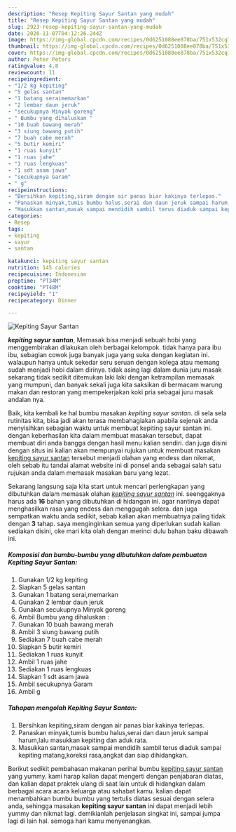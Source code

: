 ```yaml
---
description: "Resep Kepiting Sayur Santan yang mudah"
title: "Resep Kepiting Sayur Santan yang mudah"
slug: 2923-resep-kepiting-sayur-santan-yang-mudah
date: 2020-11-07T04:12:26.244Z
image: https://img-global.cpcdn.com/recipes/0d6251088ee878ba/751x532cq70/kepiting-sayur-santan-foto-resep-utama.jpg
thumbnail: https://img-global.cpcdn.com/recipes/0d6251088ee878ba/751x532cq70/kepiting-sayur-santan-foto-resep-utama.jpg
cover: https://img-global.cpcdn.com/recipes/0d6251088ee878ba/751x532cq70/kepiting-sayur-santan-foto-resep-utama.jpg
author: Peter Peters
ratingvalue: 4.8
reviewcount: 11
recipeingredient:
- "1/2 kg kepiting"
- "5 gelas santan"
- "1 batang seraimemarkan"
- "2 lembar daun jeruk"
- "secukupnya Minyak goreng"
- " Bumbu yang dihaluskan "
- "10 buah bawang merah"
- "3 siung bawang putih"
- "7 buah cabe merah"
- "5 butir kemiri"
- "1 ruas kunyit"
- "1 ruas jahe"
- "1 ruas lengkuas"
- "1 sdt asam jawa"
- "secukupnya Garam"
- " g"
recipeinstructions:
- "Bersihkan kepiting,siram dengan air panas biar kakinya terlepas."
- "Panaskan minyak,tumis bumbu halus,serai dan daun jeruk sampai harum,lalu masukkan kepiting dan aduk rata."
- "Masukkan santan,masak sampai mendidih sambil terus diaduk sampai kepiting matang,koreksi rasa,angkat dan siap dihidangkan."
categories:
- Resep
tags:
- kepiting
- sayur
- santan

katakunci: kepiting sayur santan 
nutrition: 145 calories
recipecuisine: Indonesian
preptime: "PT34M"
cooktime: "PT48M"
recipeyield: "1"
recipecategory: Dinner

---
```



![Kepiting Sayur Santan](https://img-global.cpcdn.com/recipes/0d6251088ee878ba/751x532cq70/kepiting-sayur-santan-foto-resep-utama.jpg)

<b><i>kepiting sayur santan</i></b>, Memasak bisa menjadi sebuah hobi yang menggembirakan dilakukan oleh berbagai kelompok. tidak hanya para ibu ibu, sebagian cowok juga banyak juga yang suka dengan kegiatan ini. walaupun hanya untuk sekedar seru seruan dengan kolega atau memang sudah menjadi hobi dalam dirinya. tidak asing lagi dalam dunia juru masak sekarang tidak sedikit ditemukan laki laki dengan ketrampilan memasak yang mumpuni, dan banyak sekali juga kita saksikan di bermacam warung makan dan restoran yang mempekerjakan koki pria sebagai juru masak andalan nya.



Baik, kita kembali ke hal bumbu masakan <i>kepiting sayur santan</i>. di sela sela rutinitas kita, bisa jadi akan terasa membahagiakan apabila sejenak anda menyisihkan sebagian waktu untuk membuat kepiting sayur santan ini. dengan keberhasilan kita dalam membuat masakan tersebut, dapat membuat diri anda bangga dengan hasil menu kalian sendiri. dan juga disini dengan situs ini kalian akan mempunyai rujukan untuk membuat masakan <u>kepiting sayur santan</u> tersebut menjadi olahan yang endess dan nikmat, oleh sebab itu tandai alamat website ini di ponsel anda sebagai salah satu rujukan anda dalam memasak masakan baru yang lezat.


Sekarang langsung saja kita start untuk mencari perlengkapan yang dibutuhkan dalam memasak olahan <u><i>kepiting sayur santan</i></u> ini. seenggaknya harus ada <b>16</b> bahan yang dibutuhkan di hidangan ini. agar nantinya dapat menghasilkan rasa yang endess dan menggugah selera. dan juga sempatkan waktu anda sedikit, sebab kalian akan membuatnya paling tidak dengan <b>3</b> tahap. saya menginginkan semua yang diperlukan sudah kalian sediakan disini, oke mari kita olah dengan merinci dulu bahan baku dibawah ini.

<!--inarticleads1-->

##### Komposisi dan bumbu-bumbu yang dibutuhkan dalam pembuatan Kepiting Sayur Santan:

1. Gunakan 1/2 kg kepiting
1. Siapkan 5 gelas santan
1. Gunakan 1 batang serai,memarkan
1. Gunakan 2 lembar daun jeruk
1. Gunakan secukupnya Minyak goreng
1. Ambil  Bumbu yang dihaluskan :
1. Gunakan 10 buah bawang merah
1. Ambil 3 siung bawang putih
1. Sediakan 7 buah cabe merah
1. Siapkan 5 butir kemiri
1. Sediakan 1 ruas kunyit
1. Ambil 1 ruas jahe
1. Sediakan 1 ruas lengkuas
1. Siapkan 1 sdt asam jawa
1. Ambil secukupnya Garam
1. Ambil  g




<!--inarticleads2-->

##### Tahapan mengolah Kepiting Sayur Santan:

1. Bersihkan kepiting,siram dengan air panas biar kakinya terlepas.
1. Panaskan minyak,tumis bumbu halus,serai dan daun jeruk sampai harum,lalu masukkan kepiting dan aduk rata.
1. Masukkan santan,masak sampai mendidih sambil terus diaduk sampai kepiting matang,koreksi rasa,angkat dan siap dihidangkan.




Berikut sedikit pembahasan makanan perihal bumbu <u>kepiting sayur santan</u> yang yummy. kami harap kalian dapat mengerti dengan penjabaran diatas, dan kalian dapat praktek ulang di saat lain untuk di hidangkan dalam berbagai acara acara keluarga atau sahabat kamu. kalian dapat menambahkan bumbu bumbu yang tertulis diatas sesuai dengan selera anda, sehingga masakan <b>kepiting sayur santan</b> ini dapat menjadi lebih yummy dan nikmat lagi. demikianlah penjelasan singkat ini, sampai jumpa lagi di lain hal. semoga hari kamu menyenangkan.
